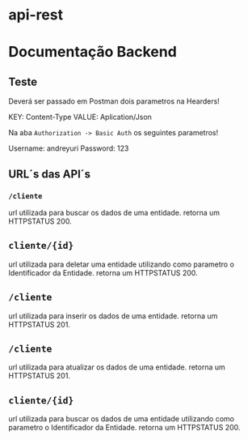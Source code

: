 # api-rest

# Documentação Backend

## Teste

Deverá ser passado em Postman dois parametros na Hearders!

KEY: Content-Type
VALUE: Aplication/Json

Na aba `Authorization -> Basic Auth` os seguintes parametros!

  Username: andreyuri
  Password: 123

## URL´s das API´s

###  `/cliente`

url utilizada para buscar os dados de uma entidade.
retorna um HTTPSTATUS 200.

## `cliente/{id}`

url utilizada para deletar uma entidade utilizando como parametro o Identificador da Entidade.
retorna um HTTPSTATUS 200.

## `/cliente`

url utilizada para inserir os dados de uma entidade.
retorna um HTTPSTATUS 201.

## `/cliente`

url utilizada para atualizar os dados de uma entidade.
retorna um HTTPSTATUS 201.

## `cliente/{id}`

url utilizada para buscar os dados de uma entidade utilizando como parametro o Identificador da Entidade.
retorna um HTTPSTATUS 200.

